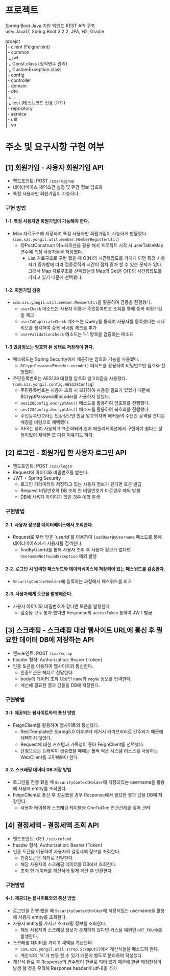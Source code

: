 # 프로젝트
Spring Boot Java 기반 백엔드 REST API 구축 <br/>
use: Java17, Spring Boot 3.2.2, JPA, H2, Gradle <br/>

proejct <br/>
⎮- client (Feignclient) <br/>
⎮- common <br/>
⎮   ⌞ jwt <br/>
⎮   ⌞ Const.class (정적변수 관리) <br/>
⎮   ⌞ CustomException.class <br/>
⎮- config <br/>
⎮- controller <br/>
⎮- domain <br/>
⎮- dto <br/>
⎮   ⌞ ... <br/>
⎮   ⌞ test (테스트코드 전용 DTO) <br/>
⎮- repository <br/>
⎮- service <br/>
⎮- util <br/>
⎮- vo <br/>


# 주소 및 요구사항 구현 여부
## [1] 회원가입 - 사용자 회원가입 API
- 엔드포인트: POST `/szs/signup`
- 데이터베이스 제약조건 설정 및 민감 정보 암호화
- 특정 사용자만 회원가입이 가능하다.
 
### 구현 방법
#### 1-1. 특정 사용자만 회원가입이 가능해야 한다.
- Map 자료구조에 저장하여 특정 사용자만 회원가입이 가능하게 만들었다.(`com.szs.yongil.util.member.MemberRegisterUtil`)
  - @PostConstruct 어노테이션을 활용 해서 프로젝트 시작 시 userTableMap 변수에 특정 사용자들을 저장했다.
    - List 자료구조로 구현 했을 때 O(N)의 시간복잡도를 가지게 되면 특정 사용자가 증가함에 따라 검증로직의 시간이 점차 증가 할 수 있는 문제가 있다. <br/>
    그래서 Map 자료구조를 선택했는데 Map의 Get은 O(1)의 시간복잡도를 가지고 있기 때문에 선택했다.

#### 1-2. 회원가입 검증
- `com.szs.yongil.util.member.MemberUtil`을 활용하여 검증을 진행했다.
  - `userCheck` 메소드는 사용자 이름과 주민등록번호 조회를 통해 중복 회원가입을 체크
  - `userIdDuplicateCheck` 메소드는 Query를 통하여 사용자를 등록했다는 시나리오를 생각하여 중복 닉네임 체크를 추가
  - `userValidationCheck` 메소드는 1-1 항목을 검증하는 메소드

#### 1-3 민감정보는 암호화 된 상태로 저장해야 한다.
- 패스워드는 Spring Security에서 제공하는 암호화 기능을 사용했다.
  - `BCryptPasswordEncoder.encode()` 메서드를 활용하여 비밀번호만 암호화 진행했다.
- 주민등록번호는 AES128 대칭형 암호화 알고리즘을 사용했다.(`com.szs.yongil.config.AES128Config`)
  - 주민등록번호는 사용자 조회 시 복화하여 사용할 필요가 있었기 때문에 BCryptPasswordEncoder를 사용하지 않았다.
  - `aes128Config.encryptAes()` 메소드를 활용하여 암호화를 진행했다.
  - `aes128Config.decryptAes()` 메소드를 활용하여 복호화를 진행했다.
  - 주빈등록번호라는 민감정보인 만큼 암호학자와 해커들의 수년간 공격을 견뎌온 배경을 바탕으로 채택했다.
  - AES는 널리 사용되고 표준화되어 있어 애플리케이션에서 구현하기 쉽다는 장점이있어 채택한 또 다른 이유기도 하다.


## [2] 로그인 - 회원가입 한 사용자 로그인 API
- 엔드포인트: POST `/szs/login`
- Request에 아이디와 비밀번호를 받는다.
- JWT + Spring Security
  - 로그인 파라미터와 저장하고 있는 사용자 정보가 같다면 토큰 발급
  - Request 비밀번호와 DB 조회 한 비밀번호가 다르경우 예외 발생 
  - DB에 사용자 아이디가 없을 경우 예외 발생

### 구현방법
#### 2-1. 사용자 정보를 데이터베이스에서 조회한다.
- Request로 부터 받은 'userId'를 이용하여 `loadUserByUsername` 메소드를 통해 데이터베이스에서 사용자를 검색한다.
  - findByUserId를 통해 사용자 조회 후 사용자 정보가 없다면 `UsernameNotFoundException` 에외 발생
  
#### 2-2. 로그인 시 입력한 패스워드와 데이터베이스에 저장되어 있는 패스워드를 검증한다.
- `SecurityContextHolder`에 등록하는 과정에서 패스워드를 비교

#### 2-3. 사용자에게 토큰을 발행해준다.
- 사용자 아이디와 비밀번호가 같다면 토큰을 발행한다
  - 검증을 모두 통과 했다면 Response의 `accessToken` 통하여 JWT 발급


## [3] 스크래핑 - 스크래핑 대상 웹사이트 URL에 통신 후 필요한 데이터 DB에 저장하는 API
- 엔드포인트: POST `/szs/scrap`
- header 형식: Authorization: Bearer {Token}
- 인증 토큰을 이용하여 웹사이트와 통신한다.
  - 인증토큰은 헤더로 전달한다. 
  - body에 데이터 조회 대상인 `name`과 `regNo` 정보를 입력한다.
  - 계산에 필요한 결과 값들을 DB에 저장한다.

### 구현방법
#### 3-1. 제공되는 웹사이트와의 통신 방법
  - FeignClient를 활용하여 웹사이트와 통신했다.
    - RestTemplate은 Spring5.0 이후부터 레거시 라이브러리로 간주되기 때문에 채택하지 않았다.
    - Request에 대한 커스텀과 가독성이 좋아 FeignClient를 선택했다.
    - 단점으로는 트래픽이 급증했을 때에는 훨씩 적은 시스템 리소스를 사용하는 WebClient를 고민해봐야 한다.

#### 3-2. 스크래핑 데이터 DB 저장 방법
  - 로그인을 진행 했을 때 `SecurityContextHolder`에 저장되있는 username을 활용해 사용자 entity를 조회한다.
  - FeignClient로 통신 후 성공했을 경우 Response에서 필요한 결과 값을 DB에 저장한다.
    - 사용자 테이블과 스크래핑 테이블을 OneToOne 연관관계를 맺어 관리


## [4] 결정세액 - 결정세액 조회 API
- 엔드포인트: GET `/szs/refund`
- header 형식: Authorization: Bearer {Token}
- 인증 토큰을 이용하여 사용자의 결정세액 정보를 조회한다.
  - 인증토큰은 헤더로 전달한다.
  - 해당 사용자의 스크래핑 데이터를 DB에서 조회한다.
  - 조회 한 데이터를 계산식에 맞게 계산 후 반환한다.

### 구현방법
#### 4-1. 제공되는 웹사이트와의 통신 방법
- 로그인을 진행 했을 때 `SecurityContextHolder`에 저장되있는 username을 활용해 사용자 entity를 조회한다.
- 사용자 entity를 가지고 스크래핑 정보를 조회한다.
  - 해당 사용자의 스크래핑 정보가 존재하지 않다면 커스텀 예외인 `NOT_FOUND`를 발생한다.
- 스크래핑 데이터를 가지고 세액을 계산한다.
  - `com.szs.yongil.util.scrap.ScrapUtil`에서 계산식들을 메소드화 한다.
  - 계산식의 '%'가 변동 할 수 있기 때문에 별도로 분리하여 작성했다.
- 계산식 완료 후 Response의 변수명이 한글로 되어 있기 때문에 한글 깨짐현상이 발생 할 것을 우려해 Response header에 utf-8을 추가
